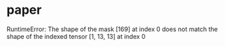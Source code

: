 # paper
RuntimeError: The shape of the mask [169] at index 0 does not match the shape of the indexed tensor [1, 13, 13] at index 0
